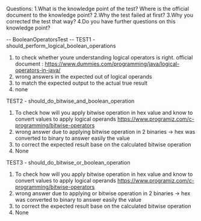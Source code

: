 Questions: 
1.What is the knowledge point of the test? Where is the official document to the knowledge point?
2.Why the test failed at first?
3.Why you corrected the test that way?
4.Do you have further questions on this knowledge point?

-- BooleanOperatorsTest --
TEST1 - should_perform_logical_boolean_operations
1. to check whether youre understanding logical operators is right. official document : https://www.dummies.com/programming/java/logical-operators-in-java/
2. wrong answers in the expected out of logical operands
3. to match the expected output to the actual true result
4. none

TEST2 - should_do_bitwise_and_boolean_operation
1. To check how will you apply bitwise operation in hex value and know to convert values to apply logical operands https://www.programiz.com/c-programming/bitwise-operators
2. wrong answer due to applying bitwise operation in 2 binaries -> hex was converted to binary to answer easily the value
3. to correct the expected result base on the calculated bitwise operation
4. None

TEST3 - should_do_bitwise_or_boolean_operation
1. To check how will you apply bitwise operation in hex value and know to convert values to apply logical operands https://www.programiz.com/c-programming/bitwise-operators
2. wrong answer due to applying or bitwise operation in 2 binaries -> hex was converted to binary to answer easily the value
3. to correct the expected result base on the calculated bitwise operation
4. None